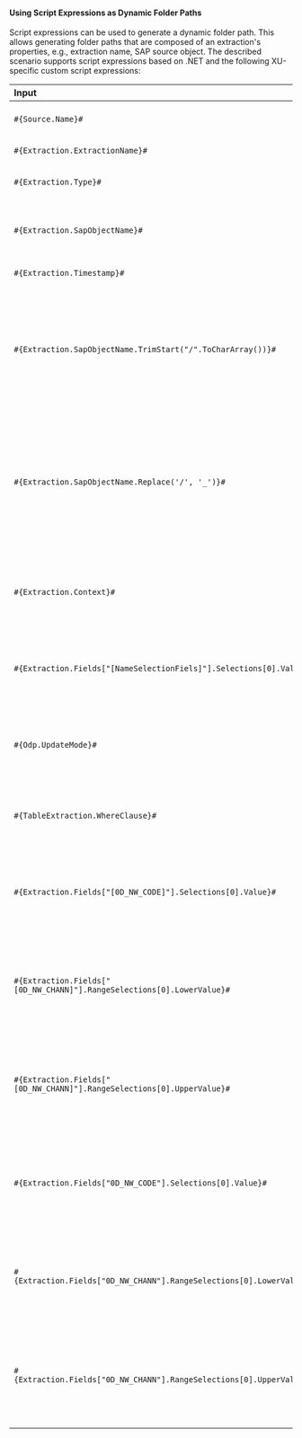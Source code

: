 
#### Using Script Expressions as Dynamic Folder Paths

Script expressions can be used to generate a dynamic folder path.
This allows generating folder paths that are composed of an extraction's properties, e.g., extraction name, SAP source object.
The described scenario supports script expressions based on .NET and the following XU-specific custom script expressions:

| Input                                                   | Description|
|:--------------------------------------------------------|:-----------|
|```#{Source.Name}# ```|  Name of the extraction's SAP source.|
|```#{Extraction.ExtractionName}# ```| Name of the extraction. |
|```#{Extraction.Type}# ```|  Extraction type (*Table*, *ODP*, *BAPI*, etc.). |
|```#{Extraction.SapObjectName}# ```|  Name of the SAP object the extraction is extracting data from. |
|```#{Extraction.Timestamp}# ```|  Timestamp of the extraction.  |
|```#{Extraction.SapObjectName.TrimStart("/".ToCharArray())}# ```  |Removes the first slash '/' of an SAP object. <br> Example: /BIO/TMATERIAL to BIO/TMATERIAL - prevents creating an empty folder in a file path.
|```#{Extraction.SapObjectName.Replace('/', '_')}#``` | Replaces all slashes '/' of an SAP object. <br> Example: /BIO/TMATERIAL to _BIO_TMATERIAL - prevents splitting the SAP object name by folders in a file path.         |
|```#{Extraction.Context}# ```|  Only for ODP extractions: returns the context of the ODP object (*SAPI*, *ABAP_CDS*, etc). |
|```#{Extraction.Fields["[NameSelectionFiels]"].Selections[0].Value}#```| Only for ODP extractions: returns the input value of a defined selection / filter.| 
|```#{Odp.UpdateMode}#```| Only for ODP extractions: returns the update mode (*Delta*, *Full*, *Repeat*) of the extraction.| 
|```#{TableExtraction.WhereClause}#``` | Only for Table extractions: returns the WHERE clause of the extraction.  |
|```#{Extraction.Fields["[0D_NW_CODE]"].Selections[0].Value}#``` | Only for BWCube extractions (MDX mode): returns the input value of a defined selection.  |
|```#{Extraction.Fields["[0D_NW_CHANN]"].RangeSelections[0].LowerValue}#``` | Only for BWCube extractions (MDX mode): returns the lower input value of a defined selection range.  |
|```#{Extraction.Fields["[0D_NW_CHANN]"].RangeSelections[0].UpperValue}#``` | Only for BWCube extractions (MDX mode): returns the upper input value of a defined selection range.  |
|```#{Extraction.Fields["0D_NW_CODE"].Selections[0].Value}#``` | Only for BWCube extractions (BICS mode): returns the input value of a defined selection. |
|```#{Extraction.Fields["0D_NW_CHANN"].RangeSelections[0].LowerValue}#``` | Only for BWCube extractions (BICS mode): returns the lower input value of a defined selection range.  |
|```#{Extraction.Fields["0D_NW_CHANN"].RangeSelections[0].UpperValue}#``` | Only for BWCube extractions (BICS mode): returns the upper input value of a defined selection range.  |

